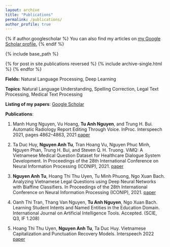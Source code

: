 ```yaml
---
layout: archive
title: "Publications"
permalink: /publications/
author_profile: true
---
```


{% if author.googlescholar %}
  You can also find my articles on <u><a href="{{author.googlescholar}}">my Google Scholar profile</a>.</u>
{% endif %}

{% include base_path %}

{% for post in site.publications reversed %}
  {% include archive-single.html %}
{% endfor %}

**Fields:** Natural Language Processing, Deep Learning

**Topics**: Natural Language Understanding, Spelling Correction, Legal Text Processing, Medical Text Processing

**Listing of my papers**: [Google Scholar](https://scholar.google.com/citations?user=wspA9boAAAAJ&hl=vi)

**Publications**:

1. Manh Hung Nguyen, Vu Hoang, **Tu Anh Nguyen**, and Trung H. Bui. Automatic Radiology Report Editing Through Voice. InProc. Interspeech 2021, pages 4862–4863, 2021 [paper](https://www.isca-speech.org/archive/interspeech_2021/nguyen21f_interspeech.html)

2. Ta Duc Huy, **Nguyen Anh Tu**, Tran Hoang Vu, Nguyen Phuc Minh, Nguyen Phan, Trung H. Bui, and Steven Q. H. Truong. ViMQ: A Vietnamese Medical Question Dataset for Healthcare Dialogue System Development. In Proceedings of the 28th International Conference on Neural Information Processing (ICONIP), 2021. [paper](https://link.springer.com/chapter/10.1007/978-3-030-92310-5_76) 

3. **Nguyen Anh Tu**, Hoang Thi Thu Uyen, Tu Minh Phuong, Ngo Xuan Bach. Analyzing Vietnamese Legal Questions using Deep Neural Networks with Biaffine Classifiers. In Proceedings of the 28th International Conference on Neural Information Processing (ICONIP), 2021. [paper](https://link.springer.com/chapter/10.1007/978-3-030-92270-2_44)  
4. Oanh Thi Tran, Thang Van Nguyen, **Tu Anh Nguyen**, Ngo Xuan Bach. Learning Student Intents and Named Entities in the Education Domain. International Journal on Artificial Intelligence Tools. Accepted. (SCIE, Q3, IF 1.208) 
5. Hoang Thi Thu Uyen, **Nguyen Anh Tu**, Ta Duc Huy. Vietnamese Capitalization and Punctuation Recovery Models. Interspeech 2022 [paper](https://arxiv.org/abs/2207.01312)
